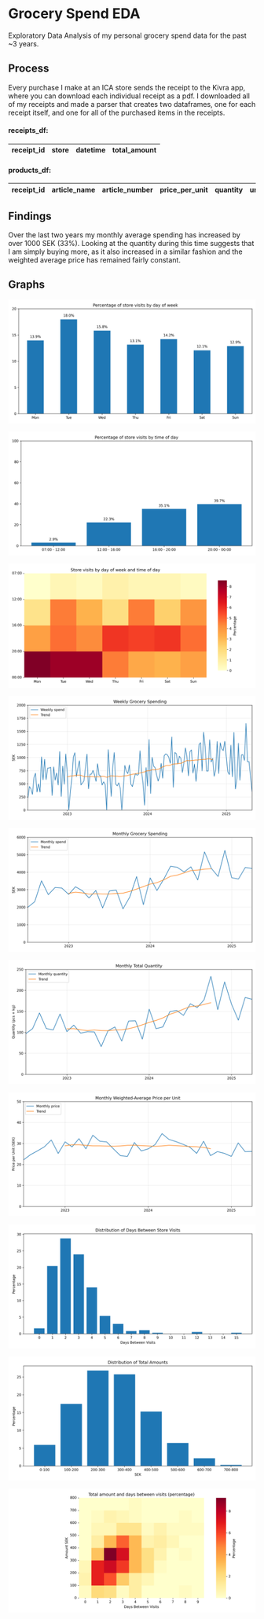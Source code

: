 # Grocery Spend EDA

Exploratory Data Analysis of my personal grocery spend data for the past ~3 years.

## Process

Every purchase I make at an ICA store sends the receipt to the Kivra app, where you can download each individual receipt as a pdf. I downloaded all of my receipts and made a parser that creates two dataframes, one for each receipt itself, and one for all of the purchased items in the receipts.

#### receipts_df:

| receipt_id | store | datetime | total_amount |
| ---------- | ----- | -------- | ------------ |

#### products_df:

| receipt_id | article_name | article_number | price_per_unit | quantity | unit | total_price |
| ---------- | ------------ | -------------- | -------------- | -------- | ---- | ----------- |

## Findings

Over the last two years my monthly average spending has increased by over 1000 SEK (33%). Looking at the quantity during this time suggests that I am simply buying more, as it also increased in a similar fashion and the weighted average price has remained fairly constant.

## Graphs

![Day Percentages](data/output/day_percentages.png)

![Time of Day Percentages](data/output/time_of_day_percentages.png)

![Day and Time Heatmap](data/output/day_time_heatmap.png)

![Weekly Spend](data/output/weekly_spend.png)

![Monthly Spend](data/output/monthly_spend.png)

![Monthly Quantity](data/output/monthly_quantity.png)

![Monthly Weighted Average Price](data/output/monthly_weighted_average_price.png)

![Distribution of Days Between Store Visits](data/output/visit_gap_distribution.png)

![Distribution of Total Amounts](data/output/amount_bracket_distribution.png)

![Total Amount Days Between Heatmap](data/output/amount_days_between_heatmap.png)
